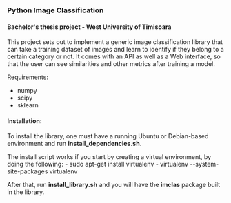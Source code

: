 ### Python Image Classification
#### Bachelor's thesis project - West University of Timisoara

This project sets out to implement a generic image classification library that can take a training dataset of images and learn to  identify if they belong to a certain category or not. It comes with an API as well as a Web interface, so that the user can see similarities and other metrics after training a model.

Requirements:

- numpy
- scipy
- sklearn


#### Installation:

To install the library, one must have a running Ubuntu or Debian-based environment and run __install_dependencies.sh__.

The install script works if you start by creating a virtual environment, by doing the following:
	- sudo apt-get install virtualenv
	- virtualenv --system-site-packages virtualenv

After that, run __install_library.sh__ and you will have the __imclas__ package built in the library.


